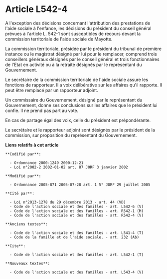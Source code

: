 # Article L542-4

A l'exception des décisions concernant l'attribution des prestations de l'aide sociale à l'enfance, les décisions du
président du conseil général prévues à l'article L. 542-1 sont susceptibles de recours devant la commission territoriale de
l'aide sociale de Mayotte.

La commission territoriale, présidée par le président du tribunal de première instance ou le magistrat désigné par lui pour
le remplacer, comprend trois conseillers généraux désignés par le conseil général et trois fonctionnaires de l'Etat en
activité ou à la retraite désignés par le représentant du Gouvernement.

Le secrétaire de la commission territoriale de l'aide sociale assure les fonctions de rapporteur. Il a voix délibérative sur
les affaires qu'il rapporte. Il peut être remplacé par un rapporteur adjoint.

Un commissaire du Gouvernement, désigné par le représentant du Gouvernement, donne ses conclusions sur les affaires que le
président lui confie. Il ne prend pas part au vote.

En cas de partage égal des voix, celle du président est prépondérante.

Le secrétaire et le rapporteur adjoint sont désignés par le président de la commission, sur proposition du représentant du
Gouvernement.

**Liens relatifs à cet article**

	**Codifié par**:

	  - Ordonnance 2000-1249 2000-12-21
	  - Loi n°2002-2 2002-01-02 art. 87 JORF 3 janvier 2002

	**Modifié par**:

	  - Ordonnance 2005-871 2005-07-28 art. 1 5° JORF 29 juillet 2005

	**Cité par**:

	  - Loi n°2013-1278 du 29 décembre 2013 - art. 44 (VD)
	  - Code de l'action sociale et des familles - art. L542-6 (V)
	  - Code de l'action sociale et des familles - art. R542-1 (M)
	  - Code de l'action sociale et des familles - art. R542-4 (V)

	**Anciens textes**:

	  - Code de l'action sociale et des familles - art. L541-4 (T)
	  - Code de la famille et de l'aide sociale. - art. 232 (Ab)

	**Cite**:

	  - Code de l'action sociale et des familles - art. L542-1 (T)

	**Nouveaux textes**:

	  - Code de l'action sociale et des familles - art. L543-4 (V)
